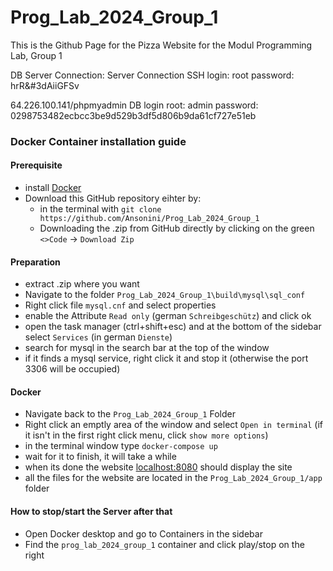 # Prog_Lab_2024_Group_1
This is the Github Page for the Pizza Website for the Modul Programming Lab, Group 1


DB Server Connection:
Server Connection SSH
login: root
password: hrR&#3dAiiGFSv

64.226.100.141/phpmyadmin
DB login
root: admin
password: 0298753482ecbcc3be9d529b3df5d806b9da61cf727e51eb

### Docker Container installation guide

#### Prerequisite 
- install [Docker](https://www.docker.com/products/docker-desktop/)
- Download this GitHub repository eihter by:
    - in the terminal with `git clone https://github.com/Ansonini/Prog_Lab_2024_Group_1`
    - Downloading the .zip from GitHub directly by clicking on the green `<>Code` -> `Download Zip` 

#### Preparation
- extract .zip where you want
- Navigate to  the folder `Prog_Lab_2024_Group_1\build\mysql\sql_conf`
- Right click file `mysql.cnf` and select properties
- enable the Attribute `Read only` (german `Schreibgeschütz`) and click ok
- open the task manager (ctrl+shift+esc) and at the bottom of the sidebar select `Services` (in german `Dienste`)
- search for mysql in the search bar at the top of the window
- if it finds a mysql service, right click it and stop it (otherwise the port 3306 will be occupied)

#### Docker 
- Navigate back to the `Prog_Lab_2024_Group_1` Folder 
- Right click an emptly area of the  window and select `Open in terminal` (if it isn't in the first right click menu, click `show more options`)
- in the terminal window type `docker-compose up`
- wait for it to finish, it will take a while 
- when its done the website [localhost:8080](http://localhost:8080/) should display the site
- all the files for the website are located in the `Prog_Lab_2024_Group_1/app` folder 

#### How to stop/start the Server after that
- Open Docker desktop and go to Containers in the sidebar 
- Find the `prog_lab_2024_group_1` container and click play/stop on the right

